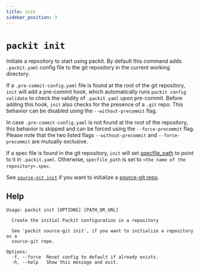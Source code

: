 ```yaml
---
title: init
sidebar_position: 3
---
```


# `packit init`

Initiate a repository to start using packit. By default this command adds
`.packit.yaml` config file to the git repository in the current working
directory.

If a `.pre-commit-config.yaml` file is found at the root of the git repository, `init` will add a pre-commit hook, which automatically runs `packit config validate` to check the validity of `.packit.yaml` upon pre-commit. Before adding this hook, `init` also checks for the presence of a `.git` repo. This behavior can be disabled using the `--without-precommit` flag.

In case `.pre-commit-config.yaml` is not found at the root of the repository, this behavior is skipped and can be forced using the `--force-precommit` flag. Please note that the
two listed flags `--without-precommit` and `--force-precommit` are mutually exclusive.

If a spec file is found in the git repository, `init` will set
[specfile_path](/docs/configuration/#specfile_path) to point to it in `.packit.yaml`.
Otherwise, `specfile_path` is set to `<the name of the repository>.spec`.

See [`source-git init`](/docs/cli/source-git/init) if you want to
initialize a [source-git repo](/source-git).

## Help

    Usage: packit init [OPTIONS] [PATH_OR_URL]

      Create the initial Packit configuration in a repository

      See 'packit source-git init', if you want to initialize a repository as a
      source-git repo.

    Options:
      -f, --force  Reset config to default if already exists.
      -h, --help   Show this message and exit.
